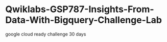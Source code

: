 # Qwiklabs-GSP787-Insights-From-Data-With-Bigquery-Challenge-Lab
google cloud ready challenge 30 days

